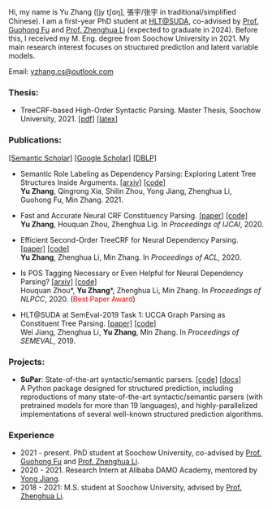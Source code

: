 Hi, my name is Yu Zhang ([jy tʃɑŋ], 張宇/张宇 in traditional/simplified Chinese).
I am a first-year PhD student at [HLT@SUDA](http://hlt.suda.edu.cn), co-advised by [Prof. Guohong Fu](http://web.suda.edu.cn/ghfu/) and [Prof. Zhenghua Li](http://hlt.suda.edu.cn/~zhli) (expected to graduate in 2024). 
Before this, I received my M. Eng. degree from Soochow University in 2021.
My main research interest focuses on structured prediction and latent variable models.

Email: [yzhang.cs@outlook.com](mailto:yzhang.cs@outlook.com)

### Thesis:

* TreeCRF­-based High-­Order Syntactic Parsing. Master Thesis, Soochow University, 2021. [[pdf]](http://hlt.suda.edu.cn/~yzhang/master-thesis/treecrf-ho-syn-parsing.pdf) [[latex]](https://github.com/yzhangcs/master-thesis) 

### Publications:

[[Semantic Scholar]](https://www.semanticscholar.org/author/Yu-Zhang/49890808) [[Google Scholar]](https://scholar.google.com/citations?user=y3JK-1oAAAAJ) [[DBLP]](https://dblp.org/pid/50/671-92.html)

* Semantic Role Labeling as Dependency Parsing: Exploring Latent Tree Structures Inside Arguments. [[arxiv]](https://arxiv.org/abs/2110.06865) [[code]](https://github.com/yzhangcs/crfsrl) <br>
**Yu Zhang**, Qingrong Xia, Shilin Zhou, Yong Jiang, Zhenghua Li, Guohong Fu, Min Zhang. 2021.

* Fast and Accurate Neural CRF Constituency Parsing. [[paper]](https://www.ijcai.org/Proceedings/2020/560/) [[code]](https://github.com/yzhangcs/crfpar) <br>
**Yu Zhang**, Houquan Zhou, Zhenghua Lig. In _Proceedings of IJCAI_, 2020.

* Efficient Second-Order TreeCRF for Neural Dependency Parsing. [[paper]](https://aclanthology.org/2020.acl-main.302/) [[code]](https://github.com/yzhangcs/crfpar) <br>
**Yu Zhang**, Zhenghua Li, Min Zhang. In _Proceedings of ACL_, 2020.

* Is POS Tagging Necessary or Even Helpful for Neural Dependency Parsing? [[arxiv]](https://arxiv.org/abs/2003.03204) [[code]](https://github.com/Jacob-Zhou/stack-parser) <br>
Houquan Zhou*, **Yu Zhang***, Zhenghua Li, Min Zhang. In _Proceedings of NLPCC_, 2020. (<span style="color:red;">Best Paper Award</span>)

* HLT@SUDA at SemEval-2019 Task 1: UCCA Graph Parsing as Constituent Tree Parsing. [[paper]](https://aclanthology.org/S19-2002) [[code]](https://github.com/Jacob-Zhou/stack-parser) <br>
Wei Jiang, Zhenghua Li, **Yu Zhang**, Min Zhang. In _Proceedings of SEMEVAL_, 2019.

### Projects:

* **SuPar**: State-of-the-art syntactic/semantic parsers. [[code]](https://github.com/yzhangcs/parser) [[docs]](https://parser.yzhang.site) <br>
A Python package designed for structured prediction, including reproductions of many state-of-the-art syntactic/semantic parsers (with pretrained models for more than 19 languages), and highly-parallelized implementations of several well-known structured prediction algorithms.

### Experience

* 2021 - present. PhD student at Soochow University, co-advised by [Prof. Guohong Fu](http://web.suda.edu.cn/ghfu/) and [Prof. Zhenghua Li](http://hlt.suda.edu.cn/~zhli).
* 2020 - 2021. Research Intern at Alibaba DAMO Academy, mentored by [Yong Jiang](http://jiangyong.site).
* 2018 - 2021: M.S. student at Soochow University, advised by [Prof. Zhenghua Li](http://hlt.suda.edu.cn/~zhli).

